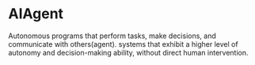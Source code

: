 # AIAgent
Autonomous programs that perform tasks, make decisions, and communicate with others(agent).
systems that exhibit a higher level of autonomy and decision-making ability, without direct human intervention.
